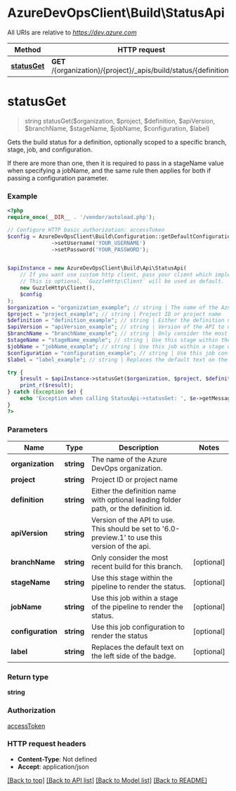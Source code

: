 # AzureDevOpsClient\Build\StatusApi

All URIs are relative to *https://dev.azure.com*

Method | HTTP request | Description
------------- | ------------- | -------------
[**statusGet**](StatusApi.md#statusGet) | **GET** /{organization}/{project}/_apis/build/status/{definition} | 


# **statusGet**
> string statusGet($organization, $project, $definition, $apiVersion, $branchName, $stageName, $jobName, $configuration, $label)



<p>Gets the build status for a definition, optionally scoped to a specific branch, stage, job, and configuration.</p> <p>If there are more than one, then it is required to pass in a stageName value when specifying a jobName, and the same rule then applies for both if passing a configuration parameter.</p>

### Example
```php
<?php
require_once(__DIR__ . '/vendor/autoload.php');

// Configure HTTP basic authorization: accessToken
$config = AzureDevOpsClient\Build\Configuration::getDefaultConfiguration()
              ->setUsername('YOUR_USERNAME')
              ->setPassword('YOUR_PASSWORD');


$apiInstance = new AzureDevOpsClient\Build\Api\StatusApi(
    // If you want use custom http client, pass your client which implements `GuzzleHttp\ClientInterface`.
    // This is optional, `GuzzleHttp\Client` will be used as default.
    new GuzzleHttp\Client(),
    $config
);
$organization = "organization_example"; // string | The name of the Azure DevOps organization.
$project = "project_example"; // string | Project ID or project name
$definition = "definition_example"; // string | Either the definition name with optional leading folder path, or the definition id.
$apiVersion = "apiVersion_example"; // string | Version of the API to use.  This should be set to '6.0-preview.1' to use this version of the api.
$branchName = "branchName_example"; // string | Only consider the most recent build for this branch.
$stageName = "stageName_example"; // string | Use this stage within the pipeline to render the status.
$jobName = "jobName_example"; // string | Use this job within a stage of the pipeline to render the status.
$configuration = "configuration_example"; // string | Use this job configuration to render the status
$label = "label_example"; // string | Replaces the default text on the left side of the badge.

try {
    $result = $apiInstance->statusGet($organization, $project, $definition, $apiVersion, $branchName, $stageName, $jobName, $configuration, $label);
    print_r($result);
} catch (Exception $e) {
    echo 'Exception when calling StatusApi->statusGet: ', $e->getMessage(), PHP_EOL;
}
?>
```

### Parameters

Name | Type | Description  | Notes
------------- | ------------- | ------------- | -------------
 **organization** | **string**| The name of the Azure DevOps organization. |
 **project** | **string**| Project ID or project name |
 **definition** | **string**| Either the definition name with optional leading folder path, or the definition id. |
 **apiVersion** | **string**| Version of the API to use.  This should be set to &#39;6.0-preview.1&#39; to use this version of the api. |
 **branchName** | **string**| Only consider the most recent build for this branch. | [optional]
 **stageName** | **string**| Use this stage within the pipeline to render the status. | [optional]
 **jobName** | **string**| Use this job within a stage of the pipeline to render the status. | [optional]
 **configuration** | **string**| Use this job configuration to render the status | [optional]
 **label** | **string**| Replaces the default text on the left side of the badge. | [optional]

### Return type

**string**

### Authorization

[accessToken](../../README.md#accessToken)

### HTTP request headers

 - **Content-Type**: Not defined
 - **Accept**: application/json

[[Back to top]](#) [[Back to API list]](../../README.md#documentation-for-api-endpoints) [[Back to Model list]](../../README.md#documentation-for-models) [[Back to README]](../../README.md)

